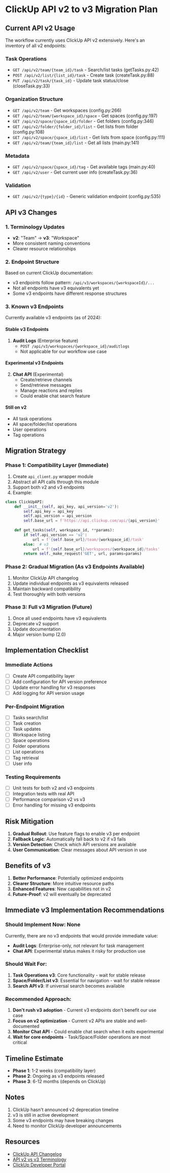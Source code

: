 # ClickUp API v2 to v3 Migration Plan

## Current API v2 Usage

The workflow currently uses ClickUp API v2 extensively. Here's an inventory of all v2 endpoints:

### Task Operations
- `GET /api/v2/team/{team_id}/task` - Search/list tasks (getTasks.py:42)
- `POST /api/v2/list/{list_id}/task` - Create task (createTask.py:88)
- `PUT /api/v2/task/{task_id}` - Update task status/close (closeTask.py:33)

### Organization Structure
- `GET /api/v2/team` - Get workspaces (config.py:266)
- `GET /api/v2/team/{workspace_id}/space` - Get spaces (config.py:197)
- `GET /api/v2/space/{space_id}/folder` - Get folders (config.py:346)
- `GET /api/v2/folder/{folder_id}/list` - Get lists from folder (config.py:108)
- `GET /api/v2/space/{space_id}/list` - Get lists from space (config.py:111)
- `GET /api/v2/team/{team_id}/list` - Get all lists (main.py:141)

### Metadata
- `GET /api/v2/space/{space_id}/tag` - Get available tags (main.py:40)
- `GET /api/v2/user` - Get current user info (createTask.py:36)

### Validation
- `GET /api/v2/{type}/{id}` - Generic validation endpoint (config.py:535)

## API v3 Changes

### 1. Terminology Updates
- **v2**: "Team" → **v3**: "Workspace"
- More consistent naming conventions
- Clearer resource relationships

### 2. Endpoint Structure
Based on current ClickUp documentation:
- v3 endpoints follow pattern: `/api/v3/workspaces/{workspaceId}/...`
- Not all endpoints have v3 equivalents yet
- Some v3 endpoints have different response structures

### 3. Known v3 Endpoints
Currently available v3 endpoints (as of 2024):

#### Stable v3 Endpoints
1. **Audit Logs** (Enterprise feature)
   - `POST /api/v3/workspaces/{workspace_id}/auditlogs`
   - Not applicable for our workflow use case

#### Experimental v3 Endpoints
2. **Chat API** (Experimental)
   - Create/retrieve channels
   - Send/retrieve messages
   - Manage reactions and replies
   - Could enable chat search feature

#### Still on v2
- All task operations
- All space/folder/list operations
- User operations
- Tag operations

## Migration Strategy

### Phase 1: Compatibility Layer (Immediate)
1. Create `api_client.py` wrapper module
2. Abstract all API calls through this module
3. Support both v2 and v3 endpoints
4. Example:
```python
class ClickUpAPI:
    def __init__(self, api_key, api_version='v2'):
        self.api_key = api_key
        self.api_version = api_version
        self.base_url = f'https://api.clickup.com/api/{api_version}'
    
    def get_tasks(self, workspace_id, **params):
        if self.api_version == 'v2':
            url = f'{self.base_url}/team/{workspace_id}/task'
        else:  # v3
            url = f'{self.base_url}/workspaces/{workspace_id}/tasks'
        return self._make_request('GET', url, params=params)
```

### Phase 2: Gradual Migration (As v3 Endpoints Available)
1. Monitor ClickUp API changelog
2. Update individual endpoints as v3 equivalents released
3. Maintain backward compatibility
4. Test thoroughly with both versions

### Phase 3: Full v3 Migration (Future)
1. Once all used endpoints have v3 equivalents
2. Deprecate v2 support
3. Update documentation
4. Major version bump (2.0)

## Implementation Checklist

### Immediate Actions
- [ ] Create API compatibility layer
- [ ] Add configuration for API version preference
- [ ] Update error handling for v3 responses
- [ ] Add logging for API version usage

### Per-Endpoint Migration
- [ ] Tasks search/list
- [ ] Task creation
- [ ] Task updates
- [ ] Workspace listing
- [ ] Space operations
- [ ] Folder operations
- [ ] List operations
- [ ] Tag retrieval
- [ ] User info

### Testing Requirements
- [ ] Unit tests for both v2 and v3 endpoints
- [ ] Integration tests with real API
- [ ] Performance comparison v2 vs v3
- [ ] Error handling for missing v3 endpoints

## Risk Mitigation

1. **Gradual Rollout**: Use feature flags to enable v3 per endpoint
2. **Fallback Logic**: Automatically fall back to v2 if v3 fails
3. **Version Detection**: Check which API versions are available
4. **User Communication**: Clear messages about API version in use

## Benefits of v3

1. **Better Performance**: Potentially optimized endpoints
2. **Clearer Structure**: More intuitive resource paths
3. **Enhanced Features**: New capabilities not in v2
4. **Future-Proof**: v2 will eventually be deprecated

## Immediate v3 Implementation Recommendations

### Should Implement Now: None
Currently, there are no v3 endpoints that would provide immediate value:
- **Audit Logs**: Enterprise-only, not relevant for task management
- **Chat API**: Experimental status makes it risky for production use

### Should Wait For:
1. **Task Operations v3**: Core functionality - wait for stable release
2. **Space/Folder/List v3**: Essential for navigation - wait for stable release
3. **Search API v3**: If universal search becomes available

### Recommended Approach:
1. **Don't rush v3 adoption** - Current v3 endpoints don't benefit our use case
2. **Focus on v2 optimization** - Current v2 APIs are stable and well-documented
3. **Monitor Chat API** - Could enable chat search when it exits experimental
4. **Wait for core endpoints** - Task/Space/Folder operations are most critical

## Timeline Estimate

- **Phase 1**: 1-2 weeks (compatibility layer)
- **Phase 2**: Ongoing as v3 endpoints released
- **Phase 3**: 6-12 months (depends on ClickUp)

## Notes

1. ClickUp hasn't announced v2 deprecation timeline
2. v3 is still in active development
3. Some v3 endpoints may have breaking changes
4. Need to monitor ClickUp developer announcements

## Resources

- [ClickUp API Changelog](https://developer.clickup.com/changelog)
- [API v2 vs v3 Terminology](https://developer.clickup.com/docs/general-v2-v3-api)
- [ClickUp Developer Portal](https://developer.clickup.com)